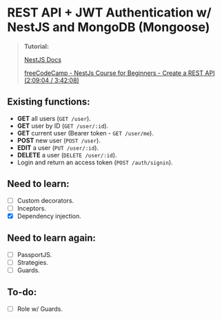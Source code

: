 # **REST API + JWT Authentication w/ NestJS and MongoDB (Mongoose)**
> **Tutorial:** 
>
> [NestJS Docs](https://docs.nestjs.com/)
>
> [freeCodeCamp - NestJs Course for Beginners - Create a REST API (2:09:04 / 3:42:08)](https://youtu.be/GHTA143_b-s?t=7744)

## **Existing functions:**
- **GET** all users (```GET /user```).
- **GET** user by ID (```GET /user/:id```).
- **GET** current user (Bearer token - ```GET /user/me```).
- **POST** new user (```POST /user```).
- **EDIT** a user (```PUT /user/:id```).
- **DELETE** a user (```DELETE /user/:id```).
- Login and return an access token (```POST /auth/signin```).

## **Need to learn:**
- [ ] Custom decorators.
- [ ] Inceptors.
- [x] Dependency injection.

## **Need to learn again:**
- [ ] PassportJS.
- [ ] Strategies.
- [ ] Guards.

## **To-do:**
- [ ] Role w/ Guards.

